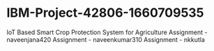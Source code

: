 # IBM-Project-42806-1660709535
IoT Based Smart Crop Protection System for Agriculture
Assignment - naveenjana420
Assignment - naveenkumar310
Assignment - nkkutla
